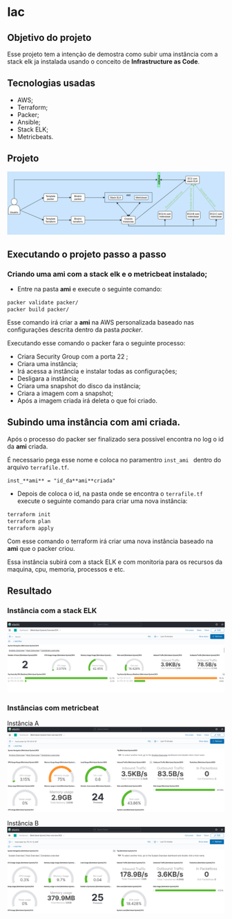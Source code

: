 # Iac

## Objetivo do projeto

Esse projeto tem a intenção de demostra como subir uma instância com a stack elk ja instalada usando o conceito de **Infrastructure as Code**.

## Tecnologias usadas

- AWS;
- Terraform;
- Packer;
- Ansible;
- Stack ELK;
- Metricbeats.

## Projeto
![Copo do projeto](imagens/projeto.png)


## Executando o projeto passo a passo

### Criando uma **ami** com a stack elk e o metricbeat instalado;

- Entre na pasta **ami** e execute o seguinte comando:
```shell
packer validate packer/
packer build packer/
```

Esse comando irá criar a **ami** na AWS personalizada baseado nas configurações descrita dentro da pasta _packer_.

Executando esse comando o packer fara o seguinte processo:
- Criara Security Group com a porta 22 ;
- Criara uma instância;
- Irá acessa a instância e instalar todas as configurações;
- Desligara a instância;
- Criara uma snapshot do disco da instância;
- Criara a imagem com a snapshot;
- Após a imagem criada irá deleta o que foi criado.

## Subindo uma instância com **ami** criada.

Após o processo do packer ser finalizado sera possivel encontra no log o id da **ami** criada. 

É necessario pega esse nome e coloca no paramentro ```inst_ami ``` dentro do arquivo ```terrafile.tf```.

```
inst_**ami** = "id_da**ami**criada"
```
- Depois de coloca o id, na pasta onde se encontra o ```terrafile.tf``` execute o seguinte comando para criar uma nova instância:

```shell
terraform init
terraform plan
terraform apply
```



Com esse comando o terraform irá criar uma nova instância baseado na **ami** que o packer criou.

Essa instância subirá com a stack ELK e com monitoria para os recursos da maquina, cpu, memoria, processos e etc.

## Resultado

### Instância com a stack ELK
![image info](imagens/TwoMonitory.png)



### Instâncias com metricbeat
Instância A
![image info](imagens/Instance-A.png)


Instância B
![image info](imagens/Instance-B.png)
